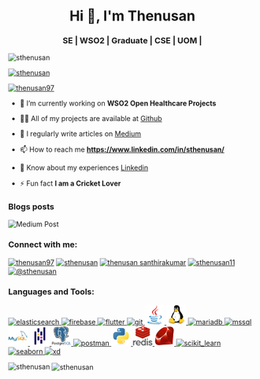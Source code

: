<h1 align="center">Hi 👋, I'm Thenusan</h1>
<h3 align="center">SE | WSO2 | Graduate | CSE | UOM |</h3>

<p align="left"> <img src="https://komarev.com/ghpvc/?username=sthenusan&label=Profile%20views&color=0e75b6&style=flat" alt="sthenusan" /> </p>

<p align="left"> <a href="https://github.com/ryo-ma/github-profile-trophy"><img src="https://github-profile-trophy.vercel.app/?username=sthenusan" alt="sthenusan" /></a> </p>

<p align="left"> <a href="https://twitter.com/thenusan97" target="blank"><img src="https://img.shields.io/twitter/follow/thenusan97?logo=twitter&style=for-the-badge" alt="thenusan97" /></a> </p>

- 🔭 I’m currently working on **WSO2 Open Healthcare Projects**

- 👨‍💻 All of my projects are available at [Github](https://github.com/sthenusan)

- 📝 I regularly write articles on [Medium](https://sthenusan.medium.com/)

- 📫 How to reach me **https://www.linkedin.com/in/sthenusan/**

- 📄 Know about my experiences [Linkedin](https://www.linkedin.com/in/sthenusan/)

- ⚡ Fun fact **I am a Cricket Lover**

### Blogs posts
<!-- BLOG-POST-LIST:START -->
![Medium Post](https://github-readme-medium-card.vercel.app/getMediumBlogs?username=sthenusan&limit=5&theme=tokyonight)

<!-- BLOG-POST-LIST:END -->

<h3 align="left">Connect with me:</h3>
<p align="left">
<a href="https://twitter.com/thenusan97" target="blank"><img align="center" src="https://raw.githubusercontent.com/rahuldkjain/github-profile-readme-generator/master/src/images/icons/Social/twitter.svg" alt="thenusan97" height="30" width="40" /></a>
<a href="https://linkedin.com/in/sthenusan" target="blank"><img align="center" src="https://raw.githubusercontent.com/rahuldkjain/github-profile-readme-generator/master/src/images/icons/Social/linked-in-alt.svg" alt="sthenusan" height="30" width="40" /></a>
<a href="https://fb.com/thenusan santhirakumar" target="blank"><img align="center" src="https://raw.githubusercontent.com/rahuldkjain/github-profile-readme-generator/master/src/images/icons/Social/facebook.svg" alt="thenusan santhirakumar" height="30" width="40" /></a>
<a href="https://instagram.com/sthenusan11" target="blank"><img align="center" src="https://raw.githubusercontent.com/rahuldkjain/github-profile-readme-generator/master/src/images/icons/Social/instagram.svg" alt="sthenusan11" height="30" width="40" /></a>
<a href="https://medium.com/@sthenusan" target="blank"><img align="center" src="https://raw.githubusercontent.com/rahuldkjain/github-profile-readme-generator/master/src/images/icons/Social/medium.svg" alt="@sthenusan" height="30" width="40" /></a>
</p>

<h3 align="left">Languages and Tools:</h3>

<p align="left"> <a href="https://www.elastic.co" target="_blank" rel="noreferrer"> <img src="https://www.vectorlogo.zone/logos/elastic/elastic-icon.svg" alt="elasticsearch" width="40" height="40"/> </a> <a href="https://firebase.google.com/" target="_blank" rel="noreferrer"> <img src="https://www.vectorlogo.zone/logos/firebase/firebase-icon.svg" alt="firebase" width="40" height="40"/> </a> <a href="https://flutter.dev" target="_blank" rel="noreferrer"> <img src="https://www.vectorlogo.zone/logos/flutterio/flutterio-icon.svg" alt="flutter" width="40" height="40"/> </a> <a href="https://git-scm.com/" target="_blank" rel="noreferrer"> <img src="https://www.vectorlogo.zone/logos/git-scm/git-scm-icon.svg" alt="git" width="40" height="40"/> </a> <a href="https://www.java.com" target="_blank" rel="noreferrer"> <img src="https://raw.githubusercontent.com/devicons/devicon/master/icons/java/java-original.svg" alt="java" width="40" height="40"/> </a> <a href="https://www.linux.org/" target="_blank" rel="noreferrer"> <img src="https://raw.githubusercontent.com/devicons/devicon/master/icons/linux/linux-original.svg" alt="linux" width="40" height="40"/> </a> <a href="https://mariadb.org/" target="_blank" rel="noreferrer"> <img src="https://www.vectorlogo.zone/logos/mariadb/mariadb-icon.svg" alt="mariadb" width="40" height="40"/> </a> <a href="https://www.microsoft.com/en-us/sql-server" target="_blank" rel="noreferrer"> <img src="https://www.svgrepo.com/show/303229/microsoft-sql-server-logo.svg" alt="mssql" width="40" height="40"/> </a> <a href="https://www.mysql.com/" target="_blank" rel="noreferrer"> <img src="https://raw.githubusercontent.com/devicons/devicon/master/icons/mysql/mysql-original-wordmark.svg" alt="mysql" width="40" height="40"/> </a> <a href="https://pandas.pydata.org/" target="_blank" rel="noreferrer"> <img src="https://raw.githubusercontent.com/devicons/devicon/2ae2a900d2f041da66e950e4d48052658d850630/icons/pandas/pandas-original.svg" alt="pandas" width="40" height="40"/> </a> <a href="https://www.postgresql.org" target="_blank" rel="noreferrer"> <img src="https://raw.githubusercontent.com/devicons/devicon/master/icons/postgresql/postgresql-original-wordmark.svg" alt="postgresql" width="40" height="40"/> </a> <a href="https://postman.com" target="_blank" rel="noreferrer"> <img src="https://www.vectorlogo.zone/logos/getpostman/getpostman-icon.svg" alt="postman" width="40" height="40"/> </a> <a href="https://www.python.org" target="_blank" rel="noreferrer"> <img src="https://raw.githubusercontent.com/devicons/devicon/master/icons/python/python-original.svg" alt="python" width="40" height="40"/> </a> <a href="https://redis.io" target="_blank" rel="noreferrer"> <img src="https://raw.githubusercontent.com/devicons/devicon/master/icons/redis/redis-original-wordmark.svg" alt="redis" width="40" height="40"/> </a> <a href="https://www.ruby-lang.org/en/" target="_blank" rel="noreferrer"> <img src="https://raw.githubusercontent.com/devicons/devicon/master/icons/ruby/ruby-original.svg" alt="ruby" width="40" height="40"/> </a> <a href="https://scikit-learn.org/" target="_blank" rel="noreferrer"> <img src="https://upload.wikimedia.org/wikipedia/commons/0/05/Scikit_learn_logo_small.svg" alt="scikit_learn" width="40" height="40"/> </a> <a href="https://seaborn.pydata.org/" target="_blank" rel="noreferrer"> <img src="https://seaborn.pydata.org/_images/logo-mark-lightbg.svg" alt="seaborn" width="40" height="40"/> </a> <a href="https://www.adobe.com/products/xd.html" target="_blank" rel="noreferrer"> <img src="https://cdn.worldvectorlogo.com/logos/adobe-xd.svg" alt="xd" width="40" height="40"/> </a> </p>

<p><img align="left" src="https://github-readme-stats.vercel.app/api/top-langs?username=sthenusan&show_icons=true&locale=en&layout=compact" alt="sthenusan" /></p>
<p>&nbsp;<img align="center" src="https://github-readme-stats.vercel.app/api?username=sthenusan&show_icons=true&locale=en" alt="sthenusan" /></p>
